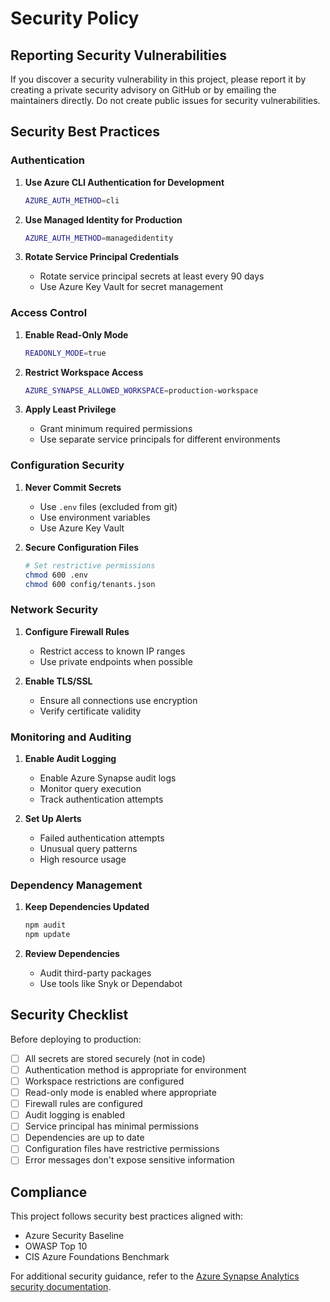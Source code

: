 # Security Policy

## Reporting Security Vulnerabilities

If you discover a security vulnerability in this project, please report it by creating a private security advisory on GitHub or by emailing the maintainers directly. Do not create public issues for security vulnerabilities.

## Security Best Practices

### Authentication

1. **Use Azure CLI Authentication for Development**
   ```bash
   AZURE_AUTH_METHOD=cli
   ```

2. **Use Managed Identity for Production**
   ```bash
   AZURE_AUTH_METHOD=managedidentity
   ```

3. **Rotate Service Principal Credentials**
   - Rotate service principal secrets at least every 90 days
   - Use Azure Key Vault for secret management

### Access Control

1. **Enable Read-Only Mode**
   ```bash
   READONLY_MODE=true
   ```

2. **Restrict Workspace Access**
   ```bash
   AZURE_SYNAPSE_ALLOWED_WORKSPACE=production-workspace
   ```

3. **Apply Least Privilege**
   - Grant minimum required permissions
   - Use separate service principals for different environments

### Configuration Security

1. **Never Commit Secrets**
   - Use `.env` files (excluded from git)
   - Use environment variables
   - Use Azure Key Vault

2. **Secure Configuration Files**
   ```bash
   # Set restrictive permissions
   chmod 600 .env
   chmod 600 config/tenants.json
   ```

### Network Security

1. **Configure Firewall Rules**
   - Restrict access to known IP ranges
   - Use private endpoints when possible

2. **Enable TLS/SSL**
   - Ensure all connections use encryption
   - Verify certificate validity

### Monitoring and Auditing

1. **Enable Audit Logging**
   - Enable Azure Synapse audit logs
   - Monitor query execution
   - Track authentication attempts

2. **Set Up Alerts**
   - Failed authentication attempts
   - Unusual query patterns
   - High resource usage

### Dependency Management

1. **Keep Dependencies Updated**
   ```bash
   npm audit
   npm update
   ```

2. **Review Dependencies**
   - Audit third-party packages
   - Use tools like Snyk or Dependabot

## Security Checklist

Before deploying to production:

- [ ] All secrets are stored securely (not in code)
- [ ] Authentication method is appropriate for environment
- [ ] Workspace restrictions are configured
- [ ] Read-only mode is enabled where appropriate
- [ ] Firewall rules are configured
- [ ] Audit logging is enabled
- [ ] Service principal has minimal permissions
- [ ] Dependencies are up to date
- [ ] Configuration files have restrictive permissions
- [ ] Error messages don't expose sensitive information

## Compliance

This project follows security best practices aligned with:
- Azure Security Baseline
- OWASP Top 10
- CIS Azure Foundations Benchmark

For additional security guidance, refer to the [Azure Synapse Analytics security documentation](https://docs.microsoft.com/en-us/azure/synapse-analytics/security/).